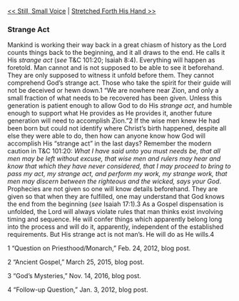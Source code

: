 [<< Still, Small Voice](Still,%20Small%20Voice)  |  [Stretched Forth His Hand >>](Stretched%20Forth%20His%20Hand)

### Strange Act
Mankind is working their way back in a great chiasm of history as the Lord counts things back to the beginning, and it all draws to the end. He calls it His *strange act* (*see* T&C 101:20; Isaiah 8:4). Everything will happen as foretold. Man cannot and is not supposed to be able to see it beforehand. They are only supposed to witness it unfold before them. They cannot comprehend God’s strange act. Those who take the spirit for their guide will not be deceived or hewn down.1 “We are nowhere near Zion, and only a small fraction of what needs to be recovered has been given. Unless this generation is patient enough to allow God to do His *strange act*, and humble enough to support what He provides as He provides it, another future generation will need to accomplish Zion.”2 If the wise men knew He had been born but could not identify where Christ’s birth happened, despite all else they were able to do, then how can anyone know how God will accomplish His “strange act” in the last days? Remember the modern caution in T&C 101:20: *What I have said unto you must needs be, that all men may be left without excuse, that wise men and rulers may hear and know that which they have never considered, that I may proceed to bring to pass my act, my strange act, and perform my work, my strange work, that men may discern between the righteous and the wicked, says your God*. Prophecies are not given so one will know details beforehand. They are given so that when they are fulfilled, one may understand that God knows the end from the beginning (*see* Isaiah 17:1).3 As a Gospel dispensation is unfolded, the Lord will always violate rules that man thinks exist involving timing and sequence. He will confer things which apparently belong long into the process and will do it, apparently, independent of the established requirements. But His strange act is not man’s. He will do as He wills.4



1
“Question on Priesthood/Monarch,” Feb. 24, 2012, blog post.


2 “Ancient Gospel,” March 25, 2015, blog post.


3 “God’s Mysteries,” Nov. 14, 2016, blog post.


4 “Follow-up Question,” Jan. 3, 2012, blog post.